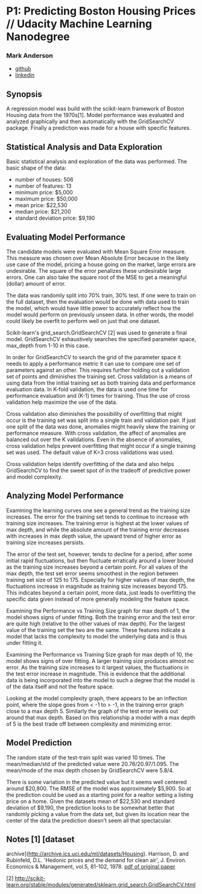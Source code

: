 # P1: Predicting Boston Housing Prices // Udacity Machine Learning Nanodegree
### Mark Anderson
 * [github](https://github.com/Mark70117)
 * [linkedin](https://www.linkedin.com/in/mark-anderson-4b702718)

## Synopsis

A regression model was build with the scikit-learn framework of
Boston Housing data from the 1970s[1].  Model performance was
evaluated and analyzed graphically and then automatically with the
GridSearchCV package.  Finally a prediction was made for a house
with specific features.

## Statistical Analysis and Data Exploration

Basic statistical analysis and exploration of the data was performed.
The basic shape of the data:
 * number of houses: 506
 * number of features: 13
 * minimum price: $5,000
 * maximum price: $50,000
 * mean price: $22,530
 * median price: $21,200
 * standard deviation price: $9,190


## Evaluating Model Performance

The candidate models were evaluated with Mean Square Error measure.
This measure was chosen over Mean Absolute Error because in the
likely use case of the model, pricing a house going on the market,
large errors are undesirable.  The square of the error penalizes
these undesirable large errors.  One can also take the square root
of the MSE to get a meaningful (dollar) amount of error.

The data was randomly split into 70% train, 30% test.  If one were
to train on the full dataset, then the evaluation would be done
with data used to train the model, which would have little power
to accurately reflect how the model would perform on previously
unseen data.  In other words, the model could likely be overfit to
perform well on just that one dataset.

Scikit-learn's grid_search.GridSearchCV [2] was used to generate a
final model.  GridSearchCV exhaustively searches the specified
parameter space, max_depth from 1-10 in this case.

In order for GridSearchCV to search the grid of the parameter space
it needs to apply a performance metric it can use to compare one set
of parameters against an other.  This requires further holding out
a validation set of points and diminishes the training set.  Cross
validation is a means of using data from the initial training set
as both training data and performance evaluation data.  In K-fold
validation, the data is used one time for performance evaluation and
(K-1) times for training.  Thus the use of cross validation help
maximize the use of the data.

Cross validation also diminishes the possibility of overfitting that
might occur is the training set was split into a single train and
validation pair.  If just one split of the data was done, anomalies
might heavily skew the training or performance measure.  With cross
validation, the affect of anomalies are balanced out over the K
validations.  Even in the absence of anomalies, cross validation
helps prevent overfitting that might occur if a single training set
was used. The default value of K=3 cross validations was used.

Cross validation helps identify overfitting of the data and also
helps GridSearchCV to find the sweet spot of in the tradeoff of
predictive power and model complexity.

## Analyzing Model Performance

Examining the learning curves one see a general trend as the training
size increases.  The error for the training set tends to continue
to increase wth training size increases.  The training error is
highest at the lower values of max depth, and while the absolute
amount of the training error decreases with increases in max depth
value, the upward trend of higher error as training size increases
persists.

The error of the test set, however, tends to decline for a period,
after some initial rapid fluctuations, but then fluctuate erratically
around a lower bound as the training size increases beyond a certain
point.  For all values of the max depth, the test set error seems
smoothest in the region between training set size of 125 to 175.
Especially for higher values of max depth, the fluctuations increase
in magnitude as training size increases beyond 175. This indicates
beyond a certain point, more data, just leads to overfitting the
specific data given instead of more generally modeling the feature
space.

Examining the Performance vs Training Size graph for max depth of
1, the model shows signs of under fitting.  Both the training error
and the test error are quite high (relative to the other values
of max depth).  For the largest value of the training set the two
are the same.  These features indicate a model that lacks the
complexity to model the underlying data and is thus under fitting
it.

Examining the Performance vs Training Size graph for max depth of
10, the model shows signs of over fitting.  A larger training size
produces almost no error.  As the training size increases to it
largest values, the fluctuations in the test error increase in
magnitude. This is evidence that the additional data is being
incorporated into the model to such a degree that the model is of
the data itself and not the feature space.

Looking at the model complexity graph, there appears to be an
inflection point, where the slope goes from < -1 to > -1, in the
training error graph close to a max depth 5.  Similarly the graph
of the test error levels out around that max depth. Based on this
relationship a model with a max depth of 5 is the best trade off
between complexity and minimizing error.

## Model Prediction

The random state of the test-train split was varied 10 times.  The
mean/median/std of the predicted value were 20.76/20.97/1.095.  The
mean/mode of the max depth chosen by GridSearchCV were 5.8/4.

There is some variation in the predicted value but it seems well
centered around $20,800.  The RMSE of the model was approximately
$5,900.  So at the prediction could be used as a starting point for
a realtor setting a listing price on a home.  Given the datasets
mean of $22,530 and standard deviation of $9,190, the prediction
looks to be somewhat better that randomly picking a value from the
data set, but given its location near the center of the data the
prediction doesn't seem all that spectacular.


## Notes [1] [dataset
archive](http://archive.ics.uci.edu/ml/datasets/Housing).  Harrison,
D. and Rubinfeld, D.L.  'Hedonic prices and the demand for clean
air', J. Environ. Economics & Management, vol.5, 81-102, 1978.  [pdf
of original
paper](http://www.colorado.edu/ibs/crs/workshops/R_1-11-2012/root/Harrison_1978.pdf)

[2]
http://scikit-learn.org/stable/modules/generated/sklearn.grid_search.GridSearchCV.html
